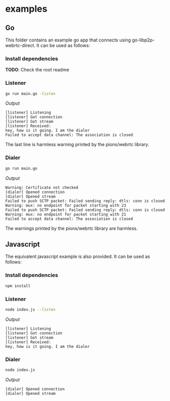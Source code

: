 examples
===

## Go
This folder contains an example go app that connects using go-libp2p-webrtc-direct. It can be used as follows:

### Install dependencies
**TODO**: Check the root readme

### Listener
```sh
go run main.go -listen
```
*Output*
```
[listener] Listening
[listener] Got connection
[listener] Got stream
[listener] Received:
hey, how is it going. I am the dialer
Failed to accept data channel: The association is closed
```
The last line is harmless warning printed by the pions/webrtc library.
### Dialer
```sh
go run main.go
```
*Output*
```
Warning: Certificate not checked
[dialer] Opened connection
[dialer] Opened stream
Failed to push SCTP packet: Failed sending reply: dtls: conn is closed
Warning: mux: no endpoint for packet starting with 23
Failed to push SCTP packet: Failed sending reply: dtls: conn is closed
Warning: mux: no endpoint for packet starting with 21
Failed to accept data channel: The association is closed
```
The warnings printed by the pions/webrtc library are harmless.

## Javascript
The equivalent javascript example is also provided. It can be used as follows:

### Install dependencies
```sh
npm install
```

### Listener
```sh
node index.js --listen
```
*Output*
```
[listener] Listening
[listener] Got connection
[listener] Got stream
[listener] Received:
hey, how is it going. I am the dialer
```
### Dialer
```sh
node index.js
```
*Output*
```
[dialer] Opened connection
[dialer] Opened stream
```